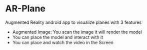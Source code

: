 # AR-Plane
Augmented Reality android app to visualize planes with 3 features
- Augmented Image: You scan the image it will render the model
- You can place the model and interact with it
- You can place and watch the video in the Screen
